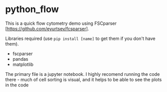 # python_flow
This is a quick flow cytometry demo using FSCparser [https://github.com/eyurtsev/fcsparser].  
  
Libraries required (use `pip install [name]` to get them if you don't have them).
- fscparser
- pandas
- matplotlib

The primary file is a jupyter notebook. I highly recomend running the code there - much of cell sorting is visual, and it helps to be able to see the plots in the code

